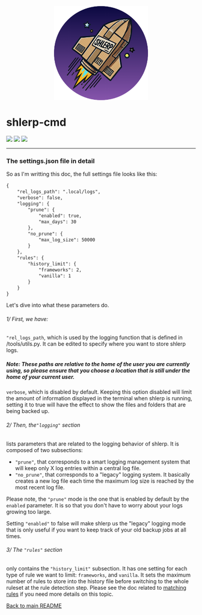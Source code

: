 <div align="center">
  <img src="../resources/rocket_shlerp.png" alt="shlerp logo" width="250">
</div>

# shlerp-cmd
[![](https://img.shields.io/static/v1?label=Platform&message=Linux%20%7C%20macOS&color=deeppink)](#) [![](https://img.shields.io/static/v1?label=Python&message=v3.9%2B&color=blue)](#) [![](https://img.shields.io/static/v1?label=Click&message=v8.1.7&color=purple)](#)
___

### The settings.json file in detail

So as I'm writting this doc, the full settings file looks like this:
```
{
    "rel_logs_path": ".local/logs",
    "verbose": false,
    "logging": {
        "prune": {
            "enabled": true,
            "max_days": 30
        },
        "no_prune": {
            "max_log_size": 50000
        }
    },
    "rules": {
        "history_limit": {
	        "frameworks": 2,
	        "vanilla": 1
        }
    }
}
```

Let's dive into what these parameters do.

###### 1/ First, we have:

```"rel_logs_path```, which is used by the logging function that is defined in /tools/utils.py. It can be edited 
to specify where you want to store shlerp logs.

##### Note: These paths are relative to the home of the user you are currently using, so please ensure that you choose a location that is still under the home of your current user.

```verbose```, which is disabled by default. Keeping this option disabled will limit the amount of information displayed in the terminal when shlerp is running, setting it to true will have the effect to show the files and folders that are being backed up.

###### 2/ Then, the```"logging"``` section
lists parameters that are related to the logging behavior of shlerp. It is composed of two subsections:

- ```"prune"```, that corresponds to a smart logging management system that will keep only X log entries within a central log file.
- ```"no_prune"```, that corresponds to a "legacy" logging system. It basically creates a new log file each time the maximum log size is reached by the most recent log file.

Please note, the ```"prune"``` mode is the one that is enabled by default by the ```enabled``` parameter. It is so that you don't have to worry about your logs growing too large.

Setting ```"enabled"``` to false will make shlerp us the "legacy" logging mode that is only useful if you want to keep track of your old backup jobs at all times.

###### 3/ The ```"rules"``` section
only contains the ```"history_limit"``` subsection.
It has one setting for each type of rule we want to limit: ```frameworks```, and ```vanilla```.
It sets the maximum number of rules to store into the history file before switching to the whole ruleset at the rule detection step.
Please see the doc related to [matching rules](./rulesystem.md) if you need more details on this topic.

[Back to main README](https://github.com/synka777/shlerp-cmd)